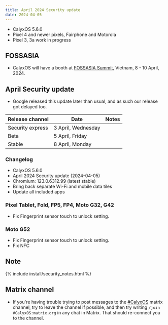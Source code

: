 ```yaml
---
title: April 2024 Security update
date: 2024-04-05
---
```


* CalyxOS 5.6.0
* Pixel 4 and newer pixels, Fairphone and Motorola
* Pixel 3, 3a work in progress

## FOSSASIA
* CalyxOS will have a booth at [FOSSASIA Summit](https://summit.fossasia.org), Vietnam, 8 - 10 April, 2024.

## April Security update
* Google released this update later than usual, and as such our release got delayed too.

| Release channel  | Date   | Notes |
| ---------------- | ------ | ------ |
| Security express | 3 April, Wednesday | |
| Beta | 5 April, Friday | |
| Stable | 8 April, Monday | |

### Changelog
* CalyxOS 5.6.0
* April 2024 Security update (2024-04-05)
* Chromium: 123.0.6312.99 (latest stable)
* Bring back separate Wi-Fi and mobile data tiles
* Update all included apps

### Pixel Tablet, Fold, FP5, FP4, Moto G32, G42
* Fix Fingerprint sensor touch to unlock setting.

### Moto G52
* Fix Fingerprint sensor touch to unlock setting.
* Fix NFC

## Note

{% include install/security_notes.html %}

## Matrix channel

* If you're having trouble trying to post messages to the [#CalyxOS](https://app.element.io/#/room/#CalyxOS:matrix.org) matrix channel, try to leave the channel if possible, and then try writing `/join #CalyxOS:matrix.org` in any chat in Matrix. That should re-connect you to the channel.
